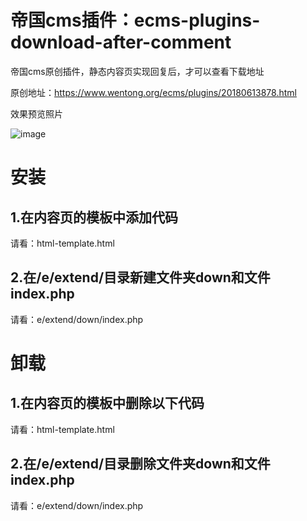# 帝国cms插件：ecms-plugins-download-after-comment

帝国cms原创插件，静态内容页实现回复后，才可以查看下载地址

原创地址：https://www.wentong.org/ecms/plugins/20180613878.html

效果预览照片

![image](https://github.com/wentong2org/ecms-plugins-download-after-comment/blob/master/demo-imagse/ecms-plugins-download-after-comment.JPG)

# 安装

## 1.在内容页的模板中添加代码

请看：html-template.html

## 2.在/e/extend/目录新建文件夹down和文件index.php

请看：e/extend/down/index.php

# 卸载

## 1.在内容页的模板中删除以下代码

请看：html-template.html

## 2.在/e/extend/目录删除文件夹down和文件index.php

请看：e/extend/down/index.php
